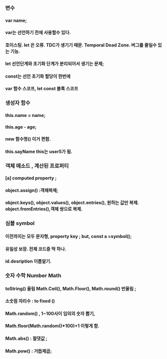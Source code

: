 ### 변수  
#### var name;
#### var는 선언하기 전에 사용할수 있다. 
#### 호이스팅. let 은 오류. TDC가 생기기 때문. Temporal Dead Zone. 버그를 줄일수 있는 기능.
#### let 선언단계와 초기화 단계가 분리되어서 생기는 문제;  
#### const는 선언 초기화 할당이 한번에 

#### var 함수 스코프, let const 블록 스코프 

### 생성자 함수 
#### this.name = name;
#### this.age - age; 
#### new 함수명() 이거 편함. 
#### this.sayName this는 user5가 됨. 

### 객체 메소드 , 계산된 프로퍼티 
#### [a] computed property ; 
#### object.assign() :객체복제;
#### object.keys(), object.values(), object.entries(), 원하는 값만 복제. object.fromEntries(),객체 쌍으로 복제. 

### 심볼 symbol 
#### 이전까지는 모두 문자형, property key ; but, const a  =symbol(); 
#### 유일성 보장. 전체 코드중 딱 하나. 
#### id.desription 이름알기. 

### 숫자 수학 Number Math 
#### toString()  올림 Math.Ceil(), Math.Floor(), Math.round() 반올림 ; 
#### 소숫점 자리수 : to fixed () 
#### Math.random()  , 1~100사이 임의의 숫자 뽑기, 
#### Math.floor(Math.random()*100)+1 이렇게 함. 
#### Math.abs() : 절댓값 ; 
#### Math.pow()  : 거듭제곱; 
